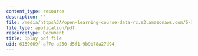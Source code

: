 ```yaml
---
content_type: resource
description: ''
file: /media/https%3A/open-learning-course-data-rc.s3.amazonaws.com/6-189-multicore-programming-primer-january-iap-2007/6159069faf7ea250d5f19b9b78a27d94_Nd2SBfrsaw4.pdf
file_type: application/pdf
resourcetype: Document
title: 3play pdf file
uid: 6159069f-af7e-a250-d5f1-9b9b78a27d94
---
```

